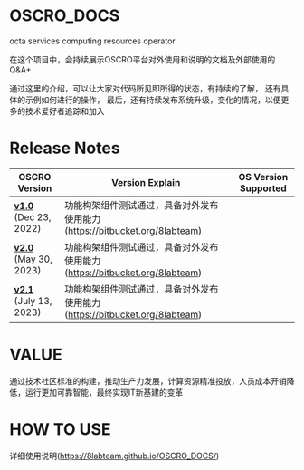 # OSCRO_DOCS

octa services computing resources operator

在这个项目中，会持续展示OSCRO平台对外使用和说明的文档及外部使用的Q&A+


通过这里的介绍，可以让大家对代码所见即所得的状态，有持续的了解，
还有具体的示例如何进行的操作，
最后，还有持续发布系统升级，变化的情况，以便更多的技术爱好者追踪和加入


# Release Notes

| OSCRO Version                                   | Version Explain     | OS Version Supported                          |
| --                                                          | --                                                               | --                                                |
| <b>[v1.0](upgrade/v1.0.md)</b> (Dec 23, 2022)  | 功能构架组件测试通过，具备对外发布使用能力(https://bitbucket.org/8labteam) |  |
| <b>[v2.0](upgrade/v2.0.0.md)</b> (May 30, 2023)  | 功能构架组件测试通过，具备对外发布使用能力(https://bitbucket.org/8labteam) |  |
| <b>[v2.1](upgrade/v2.1.0.md)</b> (July 13, 2023)  | 功能构架组件测试通过，具备对外发布使用能力(https://bitbucket.org/8labteam) |  |

# VALUE

通过技术社区标准的构建，推动生产力发展，计算资源精准投放，人员成本开销降低，运行更加可靠智能，最终实现IT新基建的变革

# HOW TO USE

详细使用说明(https://8labteam.github.io/OSCRO_DOCS/)

